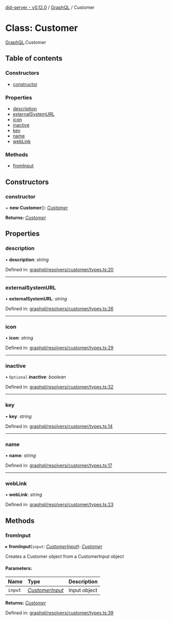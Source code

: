 [did-server - v0.12.0](../README.md) / [GraphQL](../modules/graphql.md) / Customer

# Class: Customer

[GraphQL](../modules/graphql.md).Customer

## Table of contents

### Constructors

- [constructor](graphql.customer.md#constructor)

### Properties

- [description](graphql.customer.md#description)
- [externalSystemURL](graphql.customer.md#externalsystemurl)
- [icon](graphql.customer.md#icon)
- [inactive](graphql.customer.md#inactive)
- [key](graphql.customer.md#key)
- [name](graphql.customer.md#name)
- [webLink](graphql.customer.md#weblink)

### Methods

- [fromInput](graphql.customer.md#frominput)

## Constructors

### constructor

\+ **new Customer**(): [*Customer*](graphql.customer.md)

**Returns:** [*Customer*](graphql.customer.md)

## Properties

### description

• **description**: *string*

Defined in: [graphql/resolvers/customer/types.ts:20](https://github.com/Puzzlepart/did/blob/dev/server/graphql/resolvers/customer/types.ts#L20)

___

### externalSystemURL

• **externalSystemURL**: *string*

Defined in: [graphql/resolvers/customer/types.ts:26](https://github.com/Puzzlepart/did/blob/dev/server/graphql/resolvers/customer/types.ts#L26)

___

### icon

• **icon**: *string*

Defined in: [graphql/resolvers/customer/types.ts:29](https://github.com/Puzzlepart/did/blob/dev/server/graphql/resolvers/customer/types.ts#L29)

___

### inactive

• `Optional` **inactive**: *boolean*

Defined in: [graphql/resolvers/customer/types.ts:32](https://github.com/Puzzlepart/did/blob/dev/server/graphql/resolvers/customer/types.ts#L32)

___

### key

• **key**: *string*

Defined in: [graphql/resolvers/customer/types.ts:14](https://github.com/Puzzlepart/did/blob/dev/server/graphql/resolvers/customer/types.ts#L14)

___

### name

• **name**: *string*

Defined in: [graphql/resolvers/customer/types.ts:17](https://github.com/Puzzlepart/did/blob/dev/server/graphql/resolvers/customer/types.ts#L17)

___

### webLink

• **webLink**: *string*

Defined in: [graphql/resolvers/customer/types.ts:23](https://github.com/Puzzlepart/did/blob/dev/server/graphql/resolvers/customer/types.ts#L23)

## Methods

### fromInput

▸ **fromInput**(`input`: [*CustomerInput*](graphql.customerinput.md)): [*Customer*](graphql.customer.md)

Creates a Customer object from a CustomerInput object

#### Parameters:

Name | Type | Description |
:------ | :------ | :------ |
`input` | [*CustomerInput*](graphql.customerinput.md) | Input object    |

**Returns:** [*Customer*](graphql.customer.md)

Defined in: [graphql/resolvers/customer/types.ts:39](https://github.com/Puzzlepart/did/blob/dev/server/graphql/resolvers/customer/types.ts#L39)

